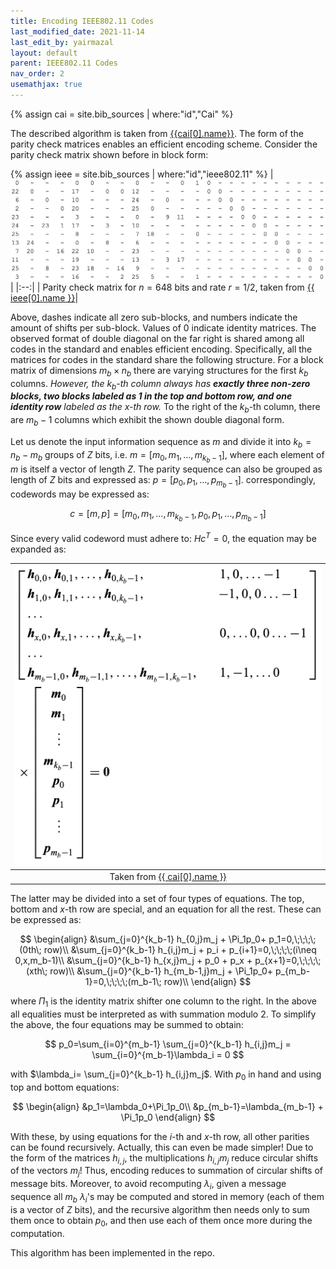 ```yaml
---
title: Encoding IEEE802.11 Codes
last_modified_date: 2021-11-14
last_edit_by: yairmazal
layout: default
parent: IEEE802.11 Codes
nav_order: 2
usemathjax: true
---
```


{% assign cai = site.bib_sources | where:"id","Cai" %}

The described algorithm is taken from  [{{cai[0].name}}]({{cai[0].url}}). The form of the parity check matrices enables
an efficient encoding scheme. Consider the parity check matrix shown before in block form:

{% assign ieee = site.bib_sources | where:"id","ieee802.11" %}
| ![ieee_example_parity_check.png](../assets/images/ieee_example_parity_check.png) |
|:--:|
| Parity check matrix for $n=648$ bits and rate $r=1/2$, taken from [{{ ieee[0].name }}]({{ieee[0].url}})|

Above, dashes indicate all zero sub-blocks, and numbers indicate the amount of shifts per sub-block. Values of $0$ 
indicate identity matrices. The observed format of double diagonal on the far right is shared among all codes in the 
standard and enables efficient encoding. Specifically, all the matrices for codes in the standard share the following 
structure. For a block matrix of dimensions $m_b\times n_b$ there are varying structures for the first $k_b$ columns. 
*However, the $k_b$-th column always has **exactly three non-zero blocks, two blocks labeled as $1$ in the top and 
bottom row, and one identity row** labeled as the $x$-th row.* To the right of the $k_b$-th column, there are $m_{b}-1$
columns which exhibit the shown double diagonal form.

Let us denote the input information sequence as $m$ and divide it into $k_b= n_b-m_b$ groups of $Z$ bits, i.e. 
$m=[m_0, m_1, \dots, m_{k_b-1}]$, where each element of $m$ is itself a vector of length $Z$. The parity sequence can 
also be grouped as length of $Z$ bits and expressed as: $p=[p_0, p_1, \dots, p_{m_b-1}]$. correspondingly, codewords
may be expressed as: 

$$c=[m, p]=[m_0, m_1, \dots, m_{k_b-1},p_0, p_1, \dots, p_{m_b-1}]$$

Since every valid codeword must adhere to: $Hc^T=0$, the equation may be expanded as:

| ![ieee_example_parity_check.png](../assets/images/ieee_encoding.png) |
|:--:|
| Taken from [{{ cai[0].name }}]({{cai[0].url}})|

The latter may be divided into a set of four types of equations. The top, bottom and $x$-th row are special, and an 
equation for all the rest. These can be expressed as:

$$
\begin{align}
&\sum_{j=0}^{k_b-1} h_{0,j}m_j + \Pi_1p_0+ p_1=0,\;\;\;\;(0th\; row)\\
&\sum_{j=0}^{k_b-1} h_{i,j}m_j + p_i + p_{i+1}=0,\;\;\;\;(i\neq 0,x,m_b-1)\\
&\sum_{j=0}^{k_b-1} h_{x,j}m_j + p_0 + p_x + p_{x+1}=0,\;\;\;\;(xth\; row)\\
&\sum_{j=0}^{k_b-1} h_{m_b-1,j}m_j + \Pi_1p_0+ p_{m_b-1}=0,\;\;\;\;(m_b-1\; row)\\
\end{align}
$$

where $\Pi_1$ is the identity matrix shifter one column to the right. In the above all equalities must be interpreted as
with summation modulo 2. To simplify the above, the four equations may be summed to obtain:

$$
p_0=\sum_{i=0}^{m_b-1} \sum_{j=0}^{k_b-1} h_{i,j}m_j = \sum_{i=0}^{m_b-1}\lambda_i = 0
$$

with $\lambda_i= \sum_{j=0}^{k_b-1} h_{i,j}m_j$. With $p_0$ in hand and using top and bottom equations:

$$
\begin{align}
&p_1=\lambda_0+\Pi_1p_0\\
&p_{m_b-1}=\lambda_{m_b-1} + \Pi_1p_0
\end{align}
$$

With these, by using equations for the $i$-th and $x$-th row, all other parities can be found recursively.
Actually, this can even be made simpler! Due to the form of the matrices $h_{i,j}$, the multiplications $h_{i,j}m_j$ 
reduce circular shifts of the vectors $m_j$! Thus, encoding reduces to summation of circular shifts of message bits. 
Moreover, to avoid recomputing $\lambda_i$, given a message sequence all $m_b$ $\lambda_i$'s may be computed and stored
in memory (each of them is a vector of $Z$ bits), and the recursive algorithm then needs only to sum them once to obtain
$p_0$, and then use each of them once more during the computation.

This algorithm has been implemented in the repo.